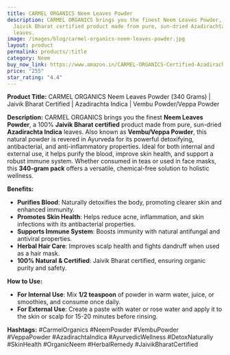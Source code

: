 ```yaml
---
title: CARMEL ORGANICS Neem Leaves Powder
description: CARMEL ORGANICS brings you the finest Neem Leaves Powder, a 100%
  Jaivik Bharat certified product made from pure, sun-dried Azadirachta Indica
  leaves.
image: /images/blog/carmel-organics-neem-leaves-powder.jpg
layout: product
permalink: products/:title
category: Neem
buy_now_link: https://www.amazon.in/CARMEL-ORGANICS-Certified-Azadirachta-Preservative/dp/B08DJ5L58W/ref=sr_1_9?crid=1U65A0ZJY2B5Y&tag=m0150-21
price: "255"
star_rating: "4.4"
---
```

**Product Title:** CARMEL ORGANICS Neem Leaves Powder (340 Grams) | Jaivik Bharat Certified | Azadirachta Indica | Vembu Powder/Veppa Powder

**Description:**
CARMEL ORGANICS brings you the finest **Neem Leaves Powder**, a 100% **Jaivik Bharat certified** product made from pure, sun-dried **Azadirachta Indica** leaves. Also known as **Vembu/Veppa Powder**, this natural powder is revered in Ayurveda for its powerful detoxifying, antibacterial, and anti-inflammatory properties. Ideal for both internal and external use, it helps purify the blood, improve skin health, and support a robust immune system. Whether consumed in teas or used in face masks, this **340-gram pack** offers a versatile, chemical-free solution to holistic wellness.

**Benefits:**
- **Purifies Blood**: Naturally detoxifies the body, promoting clearer skin and enhanced immunity.
- **Promotes Skin Health**: Helps reduce acne, inflammation, and skin infections with its antibacterial properties.
- **Supports Immune System**: Boosts immunity with natural antifungal and antiviral properties.
- **Herbal Hair Care**: Improves scalp health and fights dandruff when used as a hair mask.
- **100% Natural & Certified**: Jaivik Bharat certified, ensuring organic purity and safety.

**How to Use:**
- **For Internal Use**: Mix **1/2 teaspoon** of powder in warm water, juice, or smoothies, and consume once daily.
- **For External Use**: Create a paste with water or rose water and apply it to the skin or scalp for 15-20 minutes before rinsing.

**Hashtags:**
#CarmelOrganics #NeemPowder #VembuPowder #VeppaPowder #AzadirachtaIndica #AyurvedicWellness #DetoxNaturally #SkinHealth #OrganicNeem #HerbalRemedy #JaivikBharatCertified
